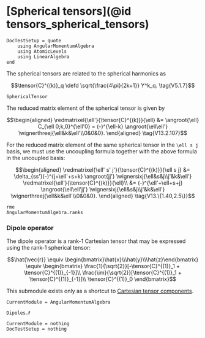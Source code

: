 # [Spherical tensors](@id tensors_spherical_tensors)

```@meta
DocTestSetup = quote
    using AngularMomentumAlgebra
    using AtomicLevels
    using LinearAlgebra
end
```

The spherical tensors are related to the spherical harmonics as

```math
\tensor{C}^{(k)}_q \defd
\sqrt{\frac{4\pi}{2k+1}}
Y^k_q.
\tag{V5.1.7}
```

```@docs
SphericalTensor
```

The reduced matrix element of the spherical tensor is given by

```math
\begin{aligned}
\redmatrixel{\ell'}{\tensor{C}^{(k)}}{\ell}
&=
\angroot{\ell}
C_{\ell 0;k,0}^{\ell'0} =
(-)^{\ell-k}
\angroot{\ell\ell'}
\wignerthreej{\ell&k&\ell'\\0&0&0}.
\end{aligned}
\tag{V13.2.107}
```
For the reduced matrix element of the same spherical tensor in the
``\ell s j`` basis, we must use the uncoupling formula together with
the above formula in the uncoupled basis:
```math
\begin{aligned}
\redmatrixel{\ell' s' j'}{\tensor{C}^{(k)}}{\ell s j}
&=
\delta_{ss'}(-)^{j+\ell'+s+k}
\angroot{jj'}
\wignersixj{\ell&s&j\\j'&k&\ell'}
\redmatrixel{\ell'}{\tensor{C}^{(k)}}{\ell}\\
&=
(-)^{\ell'+\ell+s+j}
\angroot{\ell\ell'jj'}
\wignersixj{\ell&s&j\\j'&k&\ell'}
\wignerthreej{\ell&k&\ell'\\0&0&0}.
\end{aligned}
\tag{V13.\{1.40,2.5\}}
```

```@docs
rme
AngularMomentumAlgebra.ranks
```

### Dipole operator

The dipole operator is a rank-1 Cartesian tensor that may be expressed
using the rank-1 spherical tensor:

```math
\hat{\vec{r}} \equiv
\begin{bmatrix}\hat{x}\\\hat{y}\\\hat{z}\end{bmatrix}
\equiv
\begin{bmatrix}
\frac{1}{\sqrt{2}}[-\tensor{C}^{(1)}_1 + \tensor{C}^{(1)}_{-1}]\\
\frac{\im}{\sqrt{2}}[\tensor{C}^{(1)}_1 + \tensor{C}^{(1)}_{-1}]\\
\tensor{C}^{(1)}_0
\end{bmatrix}
```

This submodule exists only as a shortcut to [Cartesian tensor
components](@ref).

```@meta
CurrentModule = AngularMomentumAlgebra
```

```@docs
Dipoles.𝐫̂
```

```@meta
CurrentModule = nothing
DocTestSetup = nothing
```

